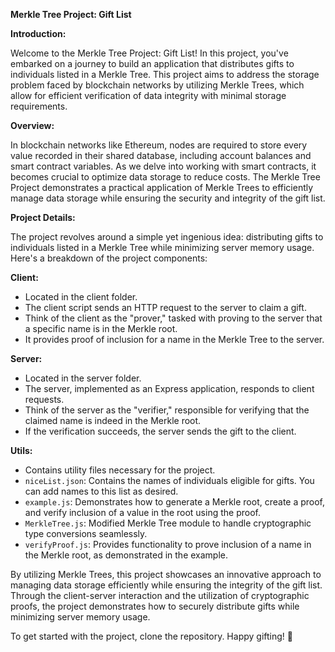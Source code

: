 **Merkle Tree Project: Gift List**

**Introduction:**

Welcome to the Merkle Tree Project: Gift List! In this project, you've embarked on a journey to build an application that distributes gifts to individuals listed in a Merkle Tree. This project aims to address the storage problem faced by blockchain networks by utilizing Merkle Trees, which allow for efficient verification of data integrity with minimal storage requirements.

**Overview:**

In blockchain networks like Ethereum, nodes are required to store every value recorded in their shared database, including account balances and smart contract variables. As we delve into working with smart contracts, it becomes crucial to optimize data storage to reduce costs. The Merkle Tree Project demonstrates a practical application of Merkle Trees to efficiently manage data storage while ensuring the security and integrity of the gift list.

**Project Details:**

The project revolves around a simple yet ingenious idea: distributing gifts to individuals listed in a Merkle Tree while minimizing server memory usage. Here's a breakdown of the project components:

**Client:**
- Located in the client folder.
- The client script sends an HTTP request to the server to claim a gift.
- Think of the client as the "prover," tasked with proving to the server that a specific name is in the Merkle root.
- It provides proof of inclusion for a name in the Merkle Tree to the server.

**Server:**
- Located in the server folder.
- The server, implemented as an Express application, responds to client requests.
- Think of the server as the "verifier," responsible for verifying that the claimed name is indeed in the Merkle root.
- If the verification succeeds, the server sends the gift to the client.

**Utils:**
- Contains utility files necessary for the project.
- `niceList.json`: Contains the names of individuals eligible for gifts. You can add names to this list as desired.
- `example.js`: Demonstrates how to generate a Merkle root, create a proof, and verify inclusion of a value in the root using the proof.
- `MerkleTree.js`: Modified Merkle Tree module to handle cryptographic type conversions seamlessly.
- `verifyProof.js`: Provides functionality to prove inclusion of a name in the Merkle root, as demonstrated in the example.

By utilizing Merkle Trees, this project showcases an innovative approach to managing data storage efficiently while ensuring the integrity of the gift list. Through the client-server interaction and the utilization of cryptographic proofs, the project demonstrates how to securely distribute gifts while minimizing server memory usage.

To get started with the project, clone the repository. Happy gifting! 🎁
